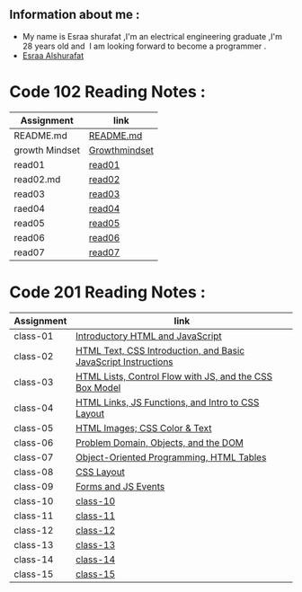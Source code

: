 
## Information about me :
- My name is Esraa shurafat ,I'm an electrical engineering graduate ,I'm 28 years old and  I am looking forward to become a programmer . 
- [Esraa Alshurafat ](https://github.com/EsraaShurafat)


# Code 102 Reading Notes :

|  Assignment  | link |
| --- | ----------- |
| README.md | [README.md ](https://esraashurafat.github.io/reading-notes/)   |
| growth Mindset | [Growthmindset ](https://esraashurafat.github.io/reading-notes/mindset)   |
| read01 | [read01](https://esraashurafat.github.io/reading-notes/read01) |
| read02.md | [read02](https://esraashurafat.github.io/reading-notes/read02) |
| read03 | [read03](https://esraashurafat.github.io/reading-notes/read03) |
|  raed04  | [read04](https://esraashurafat.github.io/reading-notes/read04) |
|  read05  | [read05](https://esraashurafat.github.io/reading-notes/read05) |
|  read06  | [read06](https://esraashurafat.github.io/reading-notes/read06) |
|  read07  | [read07](https://esraashurafat.github.io/reading-notes/read07) |  

# Code 201 Reading Notes :  


|  Assignment  | link |
| --- | ----------- |
| class-01 | [Introductory HTML and JavaScript ](https://esraashurafat.github.io/reading-notes/201/class-01)   |
| class-02 | [ HTML Text, CSS Introduction, and Basic JavaScript Instructions](https://esraashurafat.github.io/reading-notes/201/class-02)   |
| class-03 | [HTML Lists, Control Flow with JS, and the CSS Box Model](https://esraashurafat.github.io/reading-notes/201/class-03) |
| class-04| [HTML Links, JS Functions, and Intro to CSS Layout](https://esraashurafat.github.io/reading-notes/201/class-04) |
| class-05 | [HTML Images; CSS Color & Text](https://esraashurafat.github.io/reading-notes/201/class-05) |
|  class-06  | [Problem Domain, Objects, and the DOM](https://esraashurafat.github.io/reading-notes/201/class-06) |
|  class-07  | [ Object-Oriented Programming, HTML Tables](https://esraashurafat.github.io/reading-notes/201/class-07) |
|  class-08  | [CSS Layout](https://esraashurafat.github.io/reading-notes/201/class-08) |
|  class-09  | [Forms and JS Events](https://esraashurafat.github.io/reading-notes/201/class-09) |
|  class-10  | [class-10](https://esraashurafat.github.io/reading-notes/201/class-10) |   
|  class-11  | [class-11](https://esraashurafat.github.io/reading-notes/201/class-11) | 
|  class-12  | [class-12 ](https://esraashurafat.github.io/reading-notes/201/class-12) | 
|  class-13  | [class-13 ](https://esraashurafat.github.io/reading-notes/201/class-13) | 
|  class-14  | [class-14](https://esraashurafat.github.io/reading-notes/201/class-14) | 
|  class-15 | [class-15](https://esraashurafat.github.io/reading-notes/201/class-15) | 


